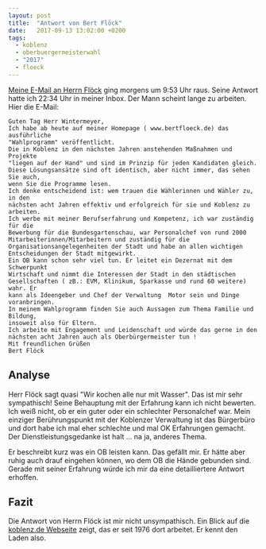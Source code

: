 ```yaml
---
layout: post
title:  "Antwort von Bert Flöck"
date:   2017-09-13 13:02:00 +0200
tags:
  - koblenz
  - oberbuergermeisterwahl
  - "2017"
  - floeck
---
```

[Meine E-Mail an Herrn Flöck](/2017/09/13/email-an-alle.html) ging morgens um 9:53 Uhr raus. Seine Antwort hatte ich 22:34 Uhr in meiner Inbox. Der Mann scheint lange zu arbeiten. Hier die E-Mail:

```
Guten Tag Herr Wintermeyer,
Ich habe ab heute auf meiner Homepage ( www.bertfloeck.de) das ausführliche
"Wahlprogramm" veröffentlicht.
Die in Koblenz in den nächsten Jahren anstehenden Maßnahmen und Projekte
"liegen auf der Hand" und sind im Prinzip für jeden Kandidaten gleich.
Diese Lösungsansätze sind oft identisch, aber nicht immer, das sehen Sie auch,
wenn Sie die Programme lesen.
Ich denke entscheidend ist: wem trauen die Wählerinnen und Wähler zu, in den
nächsten acht Jahren effektiv und erfolgreich für sie und Koblenz zu arbeiten.
Ich werbe mit meiner Berufserfahrung und Kompetenz, ich war zuständig für die
Bewerbung für die Bundesgartenschau, war Personalchef von rund 2000
Mitarbeiterinnen/Mitarbeitern und zuständig für die
Organisationsangelegenheiten der Stadt und habe an allen wichtigen
Entscheidungen der Stadt mitgewirkt.
Ein OB kann schon sehr viel tun. Er leitet ein Dezernat mit dem Schwerpunkt
Wirtschaft und nimmt die Interessen der Stadt in den städtischen
Gesellschaften ( zB.: EVM, Klinikum, Sparkasse und rund 60 weitere) wahr. Er
kann als Ideengeber und Chef der Verwaltung  Motor sein und Dinge
voranbringen.
In meinem Wahlprogramm finden Sie auch Aussagen zum Thema Familie und Bildung,
insoweit also für Eltern.
Ich arbeite mit Engagement und Leidenschaft und würde das gerne in den
nächsten acht Jahren auch als Oberbürgermeister tun !
Mit freundlichen Grüßen
Bert Flöck
```

## Analyse

Herr Flöck sagt quasi "Wir kochen alle nur mit Wasser". Das ist mir sehr sympathisch! Seine Behauptung mit der Erfahrung kann ich nicht bewerten. Ich weiß nicht, ob er ein guter oder ein schlechter Personalchef war. Mein einziger Berührungspunkt mit der Koblenzer Verwaltung ist das Bürgerbüro und dort habe ich mal eher schlechte und mal OK Erfahrungen gemacht. Der Dienstleistungsgedanke ist halt ... na ja, anderes Thema.

Er beschreibt kurz was ein OB leisten kann. Das gefällt mir. Er hätte aber ruhig auch drauf eingehen können, wo dem OB die Hände gebunden sind. Gerade mit seiner Erfahrung würde ich mir da eine detailliertere Antwort erhoffen.

## Fazit

Die Antwort von Herrn Flöck ist mir nicht unsympathisch. Ein Blick auf die [koblenz.de Webseite](http://www.koblenz.de/verwaltung_politik/wer_was_stadtverwaltung_baudezernent.html) zeigt, das er seit 1976 dort arbeitet. Er kennt den Laden also. 
